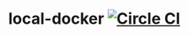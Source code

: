 # local-docker [![Circle CI](https://circleci.com/gh/pedromotta/local-docker/tree/master.svg?style=shield)](https://circleci.com/gh/pedromotta/local-docker/tree/master)
